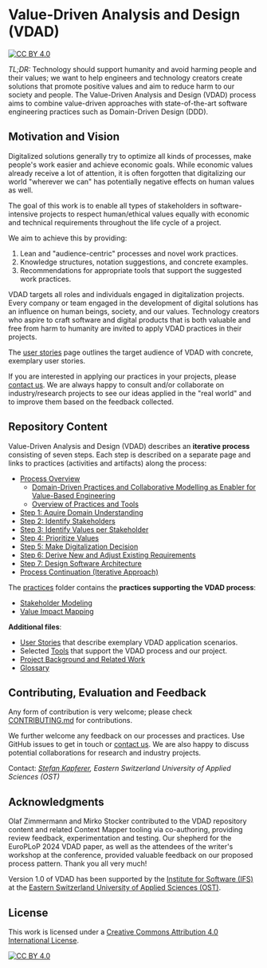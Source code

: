# Value-Driven Analysis and Design (VDAD) 
[![CC BY 4.0][cc-by-shield]][cc-by]

_TL;DR:_ Technology should support humanity and avoid harming people and their values; we want to help engineers and technology creators create solutions that promote positive values and aim to reduce harm to our society and people. The Value-Driven Analysis and Design (VDAD) process aims to combine value-driven approaches with state-of-the-art software engineering practices such as Domain-Driven Design (DDD).

## Motivation and Vision

Digitalized solutions generally try to optimize all kinds of processes, make people's work easier and achieve economic goals. While economic values already receive a lot of attention, it is often forgotten that digitalizing our world "wherever we can" has potentially negative effects on human values as well.

The goal of this work is to enable all types of stakeholders in software-intensive projects to respect human/ethical values equally with economic and technical requirements throughout the life cycle of a project. 

We aim to achieve this by providing:

 1. Lean and "audience-centric" processes and novel work practices.
 2. Knowledge structures, notation suggestions, and concrete examples.
 3. Recommendations for appropriate tools that support the suggested work practices.

VDAD targets all roles and individuals engaged in digitalization projects. Every company or team engaged in the development of digital solutions has an influence on human beings, society, and our values. Technology creators who aspire to craft software and digital products that is both valuable and free from harm to humanity are invited to apply VDAD practices in their projects.

The [user stories](user-stories.md) page outlines the target audience of VDAD with concrete, exemplary user stories.

If you are interested in applying our practices in your projects, please [contact us](https://www.ost.ch/de/person/stefan-kapferer-2046). We are always happy to consult and/or collaborate on industry/research projects to see our ideas applied in the "real world" and to improve them based on the feedback collected.

## Repository Content

Value-Driven Analysis and Design (VDAD) describes an **iterative process** consisting of seven steps. Each step is described on a separate page and links to practices (activities and artifacts) along the process:

 * [Process Overview](./process/README.md)
   * [Domain-Driven Practices and Collaborative Modelling as Enabler for Value-Based Engineering](./process/README.md#domain-driven-practices-and-collaborative-modelling-as-enabler-for-value-based-engineering)
   * [Overview of Practices and Tools](./process/README.md#overview-of-practices-and-tools)
 * [Step 1: Aquire Domain Understanding](./process/step-1-aquire-domain-understanding.md)
 * [Step 2: Identify Stakeholders](./process/step-2-identify-stakeholders.md)
 * [Step 3: Identify Values per Stakeholder](./process/step-3-identify-values-per-stakeholder.md)
 * [Step 4: Prioritize Values](./process/step-4-prioritize-values.md)
 * [Step 5: Make Digitalization Decision](./process/step-5-make-digitalization-decision.md)
 * [Step 6: Derive New and Adjust Existing Requirements](./process/step-6-derive-new-and-adjust-existing-requirements.md)
 * [Step 7: Design Software Architecture](./process/step-7-design-software-architecture.md)
 * [Process Continuation (Iterative Approach)](./process/step-infinity-process-continuation.md)

The [practices](./practices/README.md) folder contains the **practices supporting the VDAD process**: 

 * [Stakeholder Modeling](./practices/stakeholder-mapping.md)
 * [Value Impact Mapping](./practices/value-impact-mapping.md)

**Additional files**:

 * [User Stories](user-stories.md) that describe exemplary VDAD application scenarios.
 * Selected [Tools](tools.md) that support the VDAD process and our project.
 * [Project Background and Related Work](related-work.md)
 * [Glossary](glossary.md)

## Contributing, Evaluation and Feedback
Any form of contribution is very welcome; please check [CONTRIBUTING.md](CONTRIBUTING.md) for contributions.

We further welcome any feedback on our processes and practices. Use GitHub issues to get in touch or [contact us](https://www.ost.ch/de/person/stefan-kapferer-2046). We are also happy to discuss potential collaborations for research and industry projects.

Contact: _[Stefan Kapferer](https://www.ost.ch/de/person/stefan-kapferer-2046), Eastern Switzerland University of Applied Sciences (OST)_

## Acknowledgments
Olaf Zimmermann and Mirko Stocker contributed to the VDAD repository content and related Context Mapper tooling via co-authoring, providing review feedback, experimentation and testing. Our shepherd for the EuroPLoP 2024 VDAD paper, as well as the attendees of the writer's workshop at the conference, provided valuable feedback on our proposed process pattern. Thank you all very much!

Version 1.0 of VDAD has been supported by the [Institute for Software (IFS)](https://www.ost.ch/ifs) at the [Eastern Switzerland University of Applied Sciences (OST)](https://www.ost.ch).

## License
This work is licensed under a
[Creative Commons Attribution 4.0 International License][cc-by].

[![CC BY 4.0][cc-by-image]][cc-by]

[cc-by]: http://creativecommons.org/licenses/by/4.0/
[cc-by-image]: https://i.creativecommons.org/l/by/4.0/88x31.png
[cc-by-shield]: https://img.shields.io/badge/License-CC%20BY%204.0-lightgrey.svg
